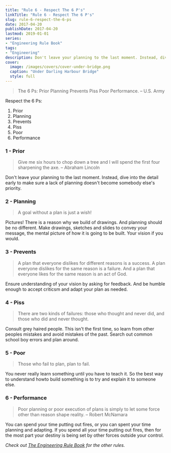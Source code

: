 ```yaml
---
title: "Rule 6 - Respect The 6 P's"
linkTitle: "Rule 6 - Respect The 6 P's"
slug: rule-6-respect-the-6-ps
date: 2017-04-20
publishDate: 2017-04-20
lastmod: 2019-01-01
series:
- "Engineering Rule Book"
tags: 
- "Engineering"
description: Don't leave your planning to the last moment. Instead, dive into the detail early to make sure a lack of planning doesn't become somebody else's priority.
cover:
  image: /images/covers/cover-under-bridge.png
  caption: "Under Darling Harbour Bridge"
  style: full
---
```


> The 6 Ps: Prior Planning Prevents Piss Poor Performance. – U.S. Army

Respect the 6 Ps:

1. Prior
2. Planning
3. Prevents
4. Piss
5. Poor
6. Performance

### 1 - Prior

> Give me six hours to chop down a tree and I will spend the first four sharpening the axe. – Abraham Lincoln

Don't leave your planning to the last moment. Instead, dive into the detail early to make sure a lack of planning doesn't become somebody else's priority.

### 2 - Planning

> A goal without a plan is just a wish!

Pictures! There is a reason why we build of drawings. And planning should be no different. Make drawings, sketches and slides to convey your message, the mental picture of how it is going to be built. Your vision if you would.

### 3 - Prevents

> A plan that everyone dislikes for different reasons is a success. A plan everyone dislikes for the same reason is a failure. And a plan that everyone likes for the same reason is an act of God.

Ensure understanding of your vision by asking for feedback. And be humble enough to accept criticsm and adapt your plan as needed.

### 4 - Piss

> There are two kinds of failures: those who thought and never did, and those who did and never thought.

Consult grey haired people. This isn't the first time, so learn from other peoples mistakes and avoid mistakes of the past. Search out common school boy errors and plan around.

### 5 - Poor

> Those who fail to plan, plan to fail.

You never really learn something until you have to teach it. So the best way to understand howto build something is to try and explain it to someone else.

### 6 - Performance

> Poor planning or poor execution of plans is simply to let some force other than reason shape reality. – Robert McNamara

You can spend your time putting out fires, or you can spent your time planning and adapting. If you spend all your time putting out fires, then for the most part your destiny is being set by other forces outside your control.

*Check out [The Engineering Rule Book](/engineering-rule-book/) for the other rules.*